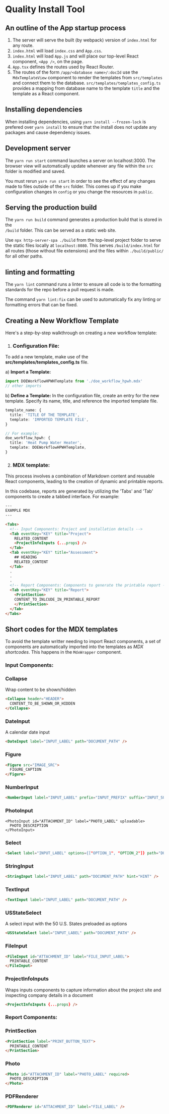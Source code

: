 # Quality Install Tool

## An outline of the App startup process
1. The server will serve the built (by webpack) version of `index.html` for any route.
2. `index.html` will load `index.css` and `App.css`.
3. `index.html` will load `App.js` and will place our top-level
React component, `<App />`, on the page.
4. `App.tsx` defines the routes used by React Router.
5. The routes of the form `/app/<database name>/:docId` use the `MdxTemplateView` component to render the templates from `src/templates` and connect them to the database. `src/templates/templates_config.ts` provides a mapping from database name to the template `title` and the template as a React component.

## Installing dependencies
When installing dependencies, using `yarn install --frozen-lock` is prefered over `yarn install` to ensure that the install does not update any packages and cause dependency issues.

## Development server
The `yarn run start` command launches a server on localhost:3000. The browser view will automatically update whenever any file within the `src` folder is modified and saved. 

You must rerun `yarn run start` in order to see the effect of any changes made to files outside of the `src` folder. This comes up if you make configuration changes in `config` or you change the resources in `public`.

## Serving the production build
The `yarn run build` command generates a production build that is stored in the  
`/build` folder. This can be served as a static web site.

Use `npx http-server-spa ./build` from the top-level project folder
to serve the static files locally at `localhost:8080`. This
serves `/build/index.html` for all routes (those without file extensions) and the 
files within `./build/public/` for all other paths.

## linting and formatting
The `yarn lint` command runs a linter to ensure all code is to the formatting standards for the repo before
a pull request is made.

The command `yarn lint:fix` can be used to automatically fix any linting or formatting errors that can be fixed.


## Creating a New Workflow Template

Here's a step-by-step walkthrough on creating a new workflow template:

1. ### Configuration File:

To add a new template, make use of the **src/templates/templates_config.ts** file. 

a) **Import a Template:**
```typescript
import DOEWorkflowHPWHTemplate from './doe_workflow_hpwh.mdx'
// other imports
```

b) **Define a Template:**
In the configuration file, create an entry for the new template. Specify its name, title, and reference the imported template file. 

```typescript
template_name: {
  title: 'TITLE OF THE TEMPLATE',
  template: 'IMPORTED TEMPLATE FILE',
}

// For example:
doe_workflow_hpwh: {
  title: 'Heat Pump Water Heater',
  template: DOEWorkflowHPWHTemplate,
}
```

2. ### MDX template:

This process involves a combination of Markdown content and reusable React components, leading to the creation of dynamic and printable reports.

In this codebase, reports are generated by utilizing the 'Tabs' and 'Tab' components to create a tabbed interface. For example:

```HTML
---
EXAMPLE MDX
---

<Tabs>
  <!-- Input Components: Project and installation details -->
  <Tab eventKey="KEY" title="Project">
    RELATED_CONTENT
    <ProjectInfoInputs {...props} />    
  </Tab>
  <Tab eventKey="KEY" title="Assessment">
    ## HEADING
    RELATED_CONTENT
  </Tab>
  .
  .
  .
  <!-- Report Components: Components to generate the printable report -->
  <Tab eventKey="KEY" title="Report">
    <PrintSection>
    CONTENT_TO_INLCUDE_IN_PRINTABLE_REPORT
    </PrintSection>
  </Tab>
</Tabs>
```

## Short codes for the MDX templates 

To avoid the template writter needing to import React components, a set of 
components are automatically imported into the templates as *MDX shortcodes*.
This happens in the `MdxWrapper` component.

### Input Components:

### Collapse
Wrap content to be shown/hidden
```HTML
<Collapse header="HEADER">
  CONTENT_TO_BE_SHOWN_OR_HIDDEN
</Collapse>
```

### DateInput
A calendar date input
```HTML
<DateInput label="INPUT_LABEL" path="DOCUMENT_PATH" />
```

### Figure
```HTML
<Figure src="IMAGE_SRC">
  FIGURE_CAPTION
</Figure>
```

### NumberInput
```HTML
<NumberInput label="INPUT_LABEL" prefix="INPUT_PREFIX" suffix="INPUT_SUFFIX" hint="HINT" />
```

### PhotoInput
```
<PhotoInput id="ATTACHMENT_ID" label="PHOTO_LABEL" uploadable>
  PHOTO_DESCRIPTION
</PhotoInput>
```

### Select
```HTML
<Select label="INPUT_LABEL" options={["OPTION_1", "OPTION_2"]} path="DOCUMENT_PATH" />
```

### StringInput
```HTML
<StringInput label="INPUT_LABEL" path="DOCUMENT_PATH" hint="HINT" />
```

### TextInput
```HTML
<TextInput label="INPUT_LABEL" path="DOCUMENT_PATH" />
```

### USStateSelect
A select input with the 50 U.S. States preloaded as options
```HTML
<USStateSelect label="INPUT_LABEL" path="DOCUMENT_PATH" />
```

### FileInput
```HTML
<FileInput id="ATTACHMENT_ID" label="FILE_INPUT_LABEL">
  PRINTABLE_CONTENT
</FileInput>
```

### ProjectInfoInputs
Wraps inputs components to capture information about the project site and inspecting company details in a document

```HTML
<ProjectInfoInputs {...props} />
```

### Report Components:

### PrintSection
```HTML
<PrintSection label="PRINT_BUTTON_TEXT">
  PRINTABLE_CONTENT
</PrintSection>
```

### Photo
```HTML
<Photo id="ATTACHMENT_ID" label="PHOTO_LABEL" required>
  PHOTO_DESCRIPTION
</Photo>
```

### PDFRenderer

```HTML
<PDFRenderer id="ATTACHMENT_ID" label="FILE_LABEL" />
```
